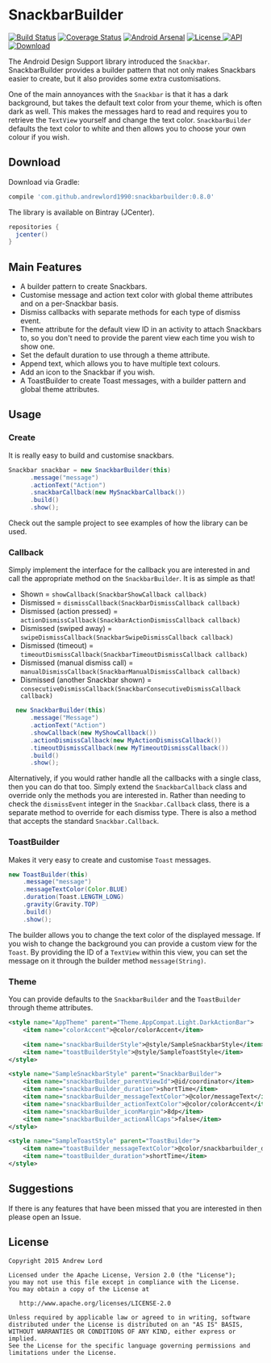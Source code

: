 # SnackbarBuilder

[![Build Status](https://travis-ci.org/andrewlord1990/SnackbarBuilder.svg?branch=master)](https://travis-ci.org/andrewlord1990/SnackbarBuilder)
[![Coverage Status](https://coveralls.io/repos/andrewlord1990/SnackbarBuilder/badge.svg?branch=master&service=github)](https://coveralls.io/github/andrewlord1990/SnackbarBuilder?branch=master)
[![Android Arsenal](https://img.shields.io/badge/Android%20Arsenal-SnackbarBuilder-brightgreen.svg?style=flat)](https://android-arsenal.com/details/1/3357)
[![License](https://img.shields.io/badge/license-Apache%202.0-green.svg) ](https://github.com/andrewlord1990/SnackbarBuilder/blob/master/LICENSE)
[![API](https://img.shields.io/badge/API-9%2B-brightgreen.svg?style=flat)](https://android-arsenal.com/api?level=9)
[![Download](https://api.bintray.com/packages/andrewlord1990/maven/snackbar-builder/images/download.svg) ](https://bintray.com/andrewlord1990/maven/snackbar-builder/_latestVersion)

The Android Design Support library introduced the `Snackbar`. SnackbarBuilder provides a builder pattern that not only makes Snackbars easier to create, but it also provides some extra customisations.

One of the main annoyances with the `Snackbar` is that it has a dark background, but takes the default text color from your theme, which is often dark as well. This makes the messages hard to read and requires you to retrieve the `TextView` yourself and change the text color. `SnackbarBuilder` defaults the text color to white and then allows you to choose your own colour if you wish.


## Download

Download via Gradle:
```groovy
compile 'com.github.andrewlord1990:snackbarbuilder:0.8.0'
```

The library is available on Bintray (JCenter).

```groovy
repositories {
  jcenter()
}
```

## Main Features

- A builder pattern to create Snackbars.
- Customise message and action text color with global theme attributes and on a per-Snackbar basis.
- Dismiss callbacks with separate methods for each type of dismiss event.
- Theme attribute for the default view ID in an activity to attach Snackbars to, so you don't need to provide the parent view each time you wish to show one.
- Set the default duration to use through a theme attribute.
- Append text, which allows you to have multiple text colours.
- Add an icon to the Snackbar if you wish.
- A ToastBuilder to create Toast messages, with a builder pattern and global theme attributes.

## Usage

### Create

It is really easy to build and customise snackbars.

```java
Snackbar snackbar = new SnackbarBuilder(this)
      .message("message")
      .actionText("Action")
      .snackbarCallback(new MySnackbarCallback())
      .build()
      .show();
```

Check out the sample project to see examples of how the library can be used.

### Callback

Simply implement the interface for the callback you are interested in and call the appropriate method on the `SnackbarBuilder`. It is as simple as that!

- Shown = `showCallback(SnackbarShowCallback callback)`
- Dismissed = `dismissCallback(SnackbarDismissCallback callback)`
- Dismissed (action pressed) = `actionDismissCallback(SnackbarActionDismissCallback callback)`
- Dismissed (swiped away) = `swipeDismissCallback(SnackbarSwipeDismissCallback callback)`
- Dismissed (timeout) = `timeoutDismissCallback(SnackbarTimeoutDismissCallback callback)`
- Dismissed (manual dismiss call) = `manualDismissCallback(SnackbarManualDismissCallback callback)`
- Dismissed (another Snackbar shown) = `consecutiveDismissCallback(SnackbarConsecutiveDismissCallback callback)`

```java
  new SnackbarBuilder(this)
      .message("Message")
      .actionText("Action")
      .showCallback(new MyShowCallback())
      .actionDismissCallback(new MyActionDismissCallback())
      .timeoutDismissCallback(new MyTimeoutDismissCallback())
      .build()
      .show();
```

Alternatively, if you would rather handle all the callbacks with a single class, then you can do that too. Simply extend the `SnackbarCallback` class and override only the methods you are interested in. Rather than needing to check the `dismissEvent` integer in the `Snackbar.Callback` class, there is a separate method to override for each dismiss type. There is also a method that accepts the standard `Snackbar.Callback`.


### ToastBuilder

Makes it very easy to create and customise `Toast` messages.

```java
new ToastBuilder(this)
    .message("message")
    .messageTextColor(Color.BLUE)
    .duration(Toast.LENGTH_LONG)
    .gravity(Gravity.TOP)
    .build()
    .show();
```

The builder allows you to change the text color of the displayed message. If you wish to change the background you can provide a custom view for the `Toast`. By providing the ID of a `TextView` within this view, you can set the message on it through the builder method `message(String)`.

### Theme

You can provide defaults to the `SnackbarBuilder` and the `ToastBuilder` through theme attributes.

```xml
<style name="AppTheme" parent="Theme.AppCompat.Light.DarkActionBar">
    <item name="colorAccent">@color/colorAccent</item>

    <item name="snackbarBuilderStyle">@style/SampleSnackbarStyle</item>
    <item name="toastBuilderStyle">@style/SampleToastStyle</item>
</style>

<style name="SampleSnackbarStyle" parent="SnackbarBuilder">
    <item name="snackbarBuilder_parentViewId">@id/coordinator</item>
    <item name="snackbarBuilder_duration">shortTime</item>
    <item name="snackbarBuilder_messageTextColor">@color/messageText</item>
    <item name="snackbarBuilder_actionTextColor">@color/colorAccent</item>
    <item name="snackbarBuilder_iconMargin">8dp</item>
    <item name="snackbarBuilder_actionAllCaps">false</item>
</style>

<style name="SampleToastStyle" parent="ToastBuilder">
    <item name="toastBuilder_messageTextColor">@color/snackbarbuilder_default_message</item>
    <item name="toastBuilder_duration">shortTime</item>
</style>
```

## Suggestions

If there is any features that have been missed that you are interested in then please open an Issue.

## License

    Copyright 2015 Andrew Lord

    Licensed under the Apache License, Version 2.0 (the "License");
    you may not use this file except in compliance with the License.
    You may obtain a copy of the License at

       http://www.apache.org/licenses/LICENSE-2.0

    Unless required by applicable law or agreed to in writing, software
    distributed under the License is distributed on an "AS IS" BASIS,
    WITHOUT WARRANTIES OR CONDITIONS OF ANY KIND, either express or implied.
    See the License for the specific language governing permissions and
    limitations under the License.
